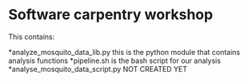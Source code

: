 Software carpentry workshop
===========================

This contains:

*analyze_mosquito_data_lib.py this is the python module that contains analysis functions
*pipeline.sh is the bash script for our analysis
*analyse_mosquito_data_script.py NOT CREATED YET